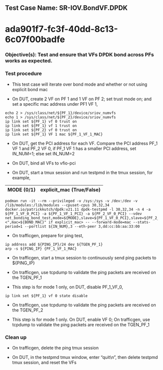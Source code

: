 ## Test Case Name: SR-IOV.BondVF.DPDK
# ada901f7-fc3f-40dd-8c13-6c07f00badfe

### Objective(s): Test and ensure that VFs DPDK bond across PFs works as expected.

### Test procedure

* This test case will iterate over bond mode and whether or not using explicit bond mac

* On DUT, create 2 VF on PF 1 and 1 VF on PF 2; set trust mode on; and set a specific mac address under PF1 VF 1,
```
echo 2 > /sys/class/net/${PF_1}/device/sriov_numvfs
echo 1 > /sys/class/net/${PF_2}/device/sriov_numvfs
ip link set ${PF_1} vf 0 trust on
ip link set ${PF_1} vf 1 trust on
ip link set ${PF_2} vf 0 trust on
ip link set ${PF_1} VF 1 mac ${PF_1_VF_1_MAC}
```

* On DUT, get the PCI address for each VF. Compare the PCI address PF_1 VF 1 and PF_2 VF 0, if PF_1 VF 1 has a smaller PCI address, set IN_NUM=1; else set IN_NUM=2

* On DUT, bind all VFs to vfio-pci

* On DUT, start a tmux session and run testpmd in the tmux session, for example,

| MODE (0/1) | explicit_mac (True/False) |
| ---------- | ----- |

```
podman run -it --rm --privileged -v /sys:/sys -v /dev:/dev -v /lib/modules:/lib/modules --cpuset-cpus 30,32,34 docker.io/patrickkutch/dpdk:v21.11 dpdk-testpmd -l 30,32,34 -n 4 -a ${PF_1_VF_0_PCI} -a ${PF_1_VF_1_PCI} -a ${PF_2_VF_0_PCI} --vdev net_bonding_bond_test,mode=${MODE},slave=${PF_1_VF_0_PCI},slave=${PF_2_VF_0_PCI},primary=${PF_1_VF_0_PCI}<",mac=${BOND_MAC}" if explicit_mac> -- --forward-mode=mac --stats-period=1 --portlist ${IN_NUM},3 --eth-peer 3,dd:cc:bb:aa:33:00
```

* On trafficgen, prepare for ping test,
```
ip address add ${PING_IP}/24 dev ${TGEN_PF_1}
arp -s ${PING_IP} {PF_1_VF_1_MAC}
```

* On trafficgen, start a tmux session to continuously send ping packets to ${PING_IP}

* On trafficgen, use tcpdump to validate the ping packets are received on the TGEN_PF_1

* This step is for mode 1 only, on DUT, disable PF_1_VF_0,
```
ip link set ${PF_1} vf 0 state disable
```

* On trafficgen, use tcpdump to validate the ping packets are received on the TGEN_PF_2

* This step is for mode 1 only. On DUT, enable VF 0; On trafficgen, use tcpdump to validate the ping packets are received on the TGEN_PF_1


### Clean up

* On trafficgen, delete the ping tmux session

* On DUT, in the testpmd tmux window, enter “quit\n”, then delete testpmd tmux session, and reset the VFs
